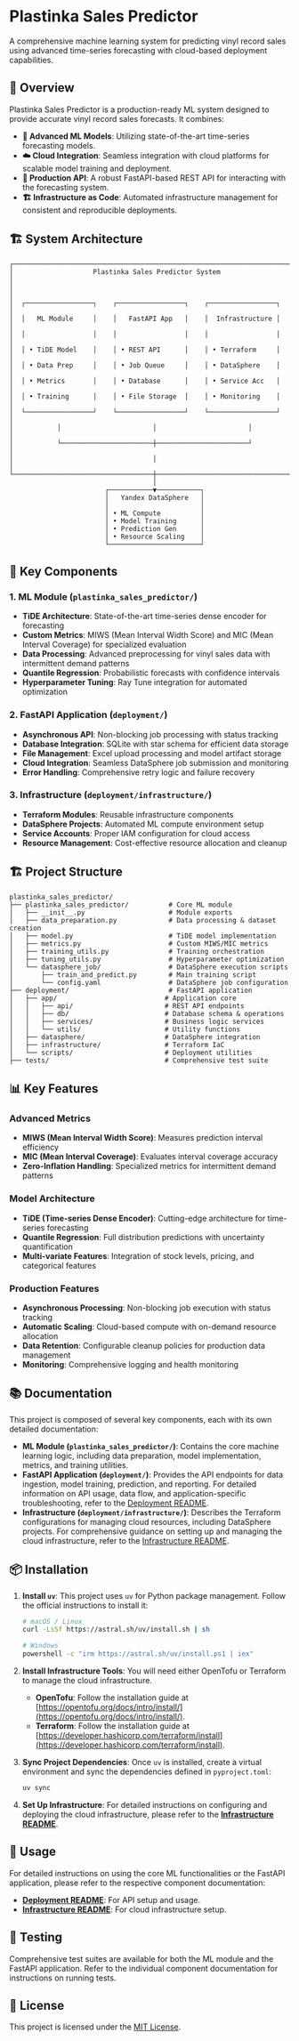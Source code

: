 # Plastinka Sales Predictor

A comprehensive machine learning system for predicting vinyl record sales using advanced time-series forecasting with cloud-based deployment capabilities.

## 🎯 Overview

Plastinka Sales Predictor is a production-ready ML system designed to provide accurate vinyl record sales forecasts. It combines:

- **🧠 Advanced ML Models**: Utilizing state-of-the-art time-series forecasting models.
- **☁️ Cloud Integration**: Seamless integration with cloud platforms for scalable model training and deployment.
- **🚀 Production API**: A robust FastAPI-based REST API for interacting with the forecasting system.
- **🏗️ Infrastructure as Code**: Automated infrastructure management for consistent and reproducible deployments.

## 🏗️ System Architecture

```
┌─────────────────────────────────────────────────────────────────────────────┐
│                    Plastinka Sales Predictor System                         │
│                                                                             │
│  ┌─────────────────┐    ┌─────────────────┐    ┌─────────────────┐          │
│  │   ML Module     │    │   FastAPI App   │    │  Infrastructure │          │
│  │                 │    │                 │    │                 │          │
│  │ • TiDE Model    │    │ • REST API      │    │ • Terraform     │          │
│  │ • Data Prep     │    │ • Job Queue     │    │ • DataSphere    │          │
│  │ • Metrics       │    │ • Database      │    │ • Service Acc   │          │
│  │ • Training      │    │ • File Storage  │    │ • Monitoring    │          │
│  └─────────────────┘    └─────────────────┘    └─────────────────┘          │
│           │                       │                       │                 │
│           └───────────────────────┼───────────────────────┘                 │
│                                   │                                         │
└───────────────────────────────────┼─────────────────────────────────────────┘
                                    │
                        ┌───────────▼───────────┐
                        │   Yandex DataSphere   │
                        │                       │
                        │ • ML Compute          │
                        │ • Model Training      │
                        │ • Prediction Gen      │
                        │ • Resource Scaling    │
                        └───────────────────────┘
```

## 🔧 Key Components

### 1. ML Module (`plastinka_sales_predictor/`)
- **TiDE Architecture**: State-of-the-art time-series dense encoder for forecasting
- **Custom Metrics**: MIWS (Mean Interval Width Score) and MIC (Mean Interval Coverage) for specialized evaluation
- **Data Processing**: Advanced preprocessing for vinyl sales data with intermittent demand patterns
- **Quantile Regression**: Probabilistic forecasts with confidence intervals
- **Hyperparameter Tuning**: Ray Tune integration for automated optimization

### 2. FastAPI Application (`deployment/`)
- **Asynchronous API**: Non-blocking job processing with status tracking
- **Database Integration**: SQLite with star schema for efficient data storage
- **File Management**: Excel upload processing and model artifact storage
- **Cloud Integration**: Seamless DataSphere job submission and monitoring
- **Error Handling**: Comprehensive retry logic and failure recovery

### 3. Infrastructure (`deployment/infrastructure/`)
- **Terraform Modules**: Reusable infrastructure components
- **DataSphere Projects**: Automated ML compute environment setup
- **Service Accounts**: Proper IAM configuration for cloud access
- **Resource Management**: Cost-effective resource allocation and cleanup

## 🏗️ Project Structure

```
plastinka_sales_predictor/
├── plastinka_sales_predictor/          # Core ML module
│   ├── __init__.py                     # Module exports
│   ├── data_preparation.py             # Data processing & dataset creation
│   ├── model.py                        # TiDE model implementation
│   ├── metrics.py                      # Custom MIWS/MIC metrics
│   ├── training_utils.py               # Training orchestration
│   ├── tuning_utils.py                 # Hyperparameter optimization
│   └── datasphere_job/                 # DataSphere execution scripts
│       ├── train_and_predict.py        # Main training script
│       └── config.yaml                 # DataSphere job configuration
├── deployment/                         # FastAPI application
│   ├── app/                           # Application core
│   │   ├── api/                       # REST API endpoints
│   │   ├── db/                        # Database schema & operations
│   │   ├── services/                  # Business logic services
│   │   └── utils/                     # Utility functions
│   ├── datasphere/                    # DataSphere integration
│   ├── infrastructure/                # Terraform IaC
│   └── scripts/                       # Deployment utilities
├── tests/                             # Comprehensive test suite
```

## 📊 Key Features

### Advanced Metrics
- **MIWS (Mean Interval Width Score)**: Measures prediction interval efficiency
- **MIC (Mean Interval Coverage)**: Evaluates interval coverage accuracy
- **Zero-Inflation Handling**: Specialized metrics for intermittent demand patterns

### Model Architecture
- **TiDE (Time-series Dense Encoder)**: Cutting-edge architecture for time-series forecasting
- **Quantile Regression**: Full distribution predictions with uncertainty quantification
- **Multi-variate Features**: Integration of stock levels, pricing, and categorical features

### Production Features
- **Asynchronous Processing**: Non-blocking job execution with status tracking
- **Automatic Scaling**: Cloud-based compute with on-demand resource allocation
- **Data Retention**: Configurable cleanup policies for production data management
- **Monitoring**: Comprehensive logging and health monitoring


## 📚 Documentation

This project is composed of several key components, each with its own detailed documentation:

- **ML Module (`plastinka_sales_predictor/`)**: Contains the core machine learning logic, including data preparation, model implementation, metrics, and training utilities.
- **FastAPI Application (`deployment/`)**: Provides the API endpoints for data ingestion, model training, prediction, and reporting. For detailed information on API usage, data flow, and application-specific troubleshooting, refer to the [Deployment README](deployment/README.md).
- **Infrastructure (`deployment/infrastructure/`)**: Describes the Terraform configurations for managing cloud resources, including DataSphere projects. For comprehensive guidance on setting up and managing the cloud infrastructure, refer to the [Infrastructure README](deployment/infrastructure/README.md).

## 📦 Installation

1.  **Install `uv`**:
    This project uses `uv` for Python package management. Follow the official instructions to install it:
    ```bash
    # macOS / Linux
    curl -LsSf https://astral.sh/uv/install.sh | sh

    # Windows
    powershell -c "irm https://astral.sh/uv/install.ps1 | iex"
    ```

2.  **Install Infrastructure Tools**:
    You will need either OpenTofu or Terraform to manage the cloud infrastructure.
    - **OpenTofu**: Follow the installation guide at [https://opentofu.org/docs/intro/install/](https://opentofu.org/docs/intro/install/).
    - **Terraform**: Follow the installation guide at [https://developer.hashicorp.com/terraform/install](https://developer.hashicorp.com/terraform/install).

3.  **Sync Project Dependencies**:
    Once `uv` is installed, create a virtual environment and sync the dependencies defined in `pyproject.toml`:
    ```bash
    uv sync
    ```

4.  **Set Up Infrastructure**:
    For detailed instructions on configuring and deploying the cloud infrastructure, please refer to the **[Infrastructure README](deployment/infrastructure/README.md)**.

## 🚀 Usage

For detailed instructions on using the core ML functionalities or the FastAPI application, please refer to the respective component documentation:

- **[Deployment README](deployment/README.md)**: For API setup and usage.
- **[Infrastructure README](deployment/infrastructure/README.md)**: For cloud infrastructure setup.

## 🧪 Testing

Comprehensive test suites are available for both the ML module and the FastAPI application. Refer to the individual component documentation for instructions on running tests.

## 📄 License

This project is licensed under the [MIT License](LICENSE).



